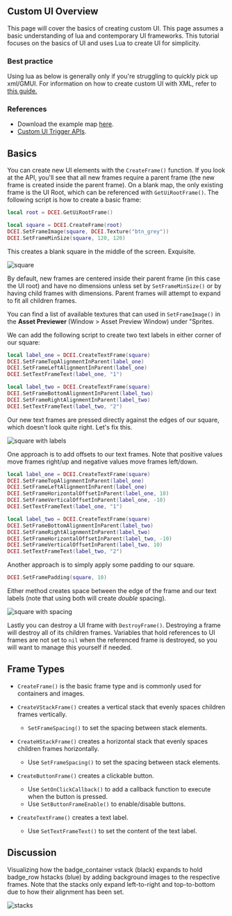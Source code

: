 ## Custom UI Overview
This page will cover the basics of creating custom UI. This page assumes a basic understanding of lua and contemporary UI frameworks. This tutorial focuses on the basics of UI and uses Lua to create UI for simplicity. 

### Best practice
Using lua as below is generally only if you're struggling to quickly pick up xml/GMUI. For information on how to create custom UI with XML, refer to [this guide.](https://funovus.notion.site/Creating-Custom-UI-b4780e85ffb14ad98e0e34bb5a130e6d)

### References
* Download the example map [here](https://github.com/crunchystudio/editor-wiki/files/6601706/Example_CustomUI.zip).
* [Custom UI Trigger APIs](Trigger-API-Reference#custom-ui).

## Basics
You can create new UI elements with the `CreateFrame()` function. If you look at the API, you'll see that all new frames require a parent frame (the new frame is created inside the parent frame). On a blank map, the only existing frame is the UI Root, which can be referenced with `GetUiRootFrame()`. The following script is how to create a basic frame:

```lua
local root = DCEI.GetUiRootFrame()

local square = DCEI.CreateFrame(root)
DCEI.SetFrameImage(square, DCEI.Texture("btn_grey"))
DCEI.SetFrameMinSize(square, 120, 120)
```

This creates a blank square in the middle of the screen. Exquisite.

![square](https://user-images.githubusercontent.com/56179276/69770681-d8bb0080-113e-11ea-8807-daab3aaa5cbf.png)

By default, new frames are centered inside their parent frame (in this case the UI root) and have no dimensions unless set by `SetFrameMinSize()` or by having child frames with dimensions. Parent frames will attempt to expand to fit all children frames.

You can find a list of available textures that can used in `SetFrameImage()` in the **Asset Previewer** (Window > Asset Preview Window) under "Sprites.

We can add the following script to create two text labels in either corner of our square:

```lua
local label_one = DCEI.CreateTextFrame(square)
DCEI.SetFrameTopAlignmentInParent(label_one)
DCEI.SetFrameLeftAlignmentInParent(label_one)
DCEI.SetTextFrameText(label_one, "1")

local label_two = DCEI.CreateTextFrame(square)
DCEI.SetFrameBottomAlignmentInParent(label_two)
DCEI.SetFrameRightAlignmentInParent(label_two)
DCEI.SetTextFrameText(label_two, "2")
```

Our new text frames are pressed directly against the edges of our square, which doesn't look quite right. Let's fix this.

![square with labels](https://user-images.githubusercontent.com/56179276/69770959-d60cdb00-113f-11ea-89d9-feb89788b9c1.png)

One approach is to add offsets to our text frames. Note that positive values move frames right/up and negative values move frames left/down.

```lua
local label_one = DCEI.CreateTextFrame(square)
DCEI.SetFrameTopAlignmentInParent(label_one)
DCEI.SetFrameLeftAlignmentInParent(label_one)
DCEI.SetFrameHorizontalOffsetInParent(label_one, 10)
DCEI.SetFrameVerticalOffsetInParent(label_one, -10)
DCEI.SetTextFrameText(label_one, "1")

local label_two = DCEI.CreateTextFrame(square)
DCEI.SetFrameBottomAlignmentInParent(label_two)
DCEI.SetFrameRightAlignmentInParent(label_two)
DCEI.SetFrameHorizontalOffsetInParent(label_two, -10)
DCEI.SetFrameVerticalOffsetInParent(label_two, 10)
DCEI.SetTextFrameText(label_two, "2")
```

Another approach is to simply apply some padding to our square.

```lua
DCEI.SetFramePadding(square, 10)
```
Either method creates space between the edge of the frame and our text labels (note that using both will create *double* spacing).

![square with spacing](https://user-images.githubusercontent.com/56179276/69771273-1c166e80-1141-11ea-9e42-bff4ae848228.png)

Lastly you can destroy a UI frame with `DestroyFrame()`. Destroying a frame will destroy all of its children frames. Variables that hold references to UI frames are not set to `nil` when the referenced frame is destroyed, so you will want to manage this yourself if needed.

## Frame Types
* `CreateFrame()` is the basic frame type and is commonly used for containers and images.

* `CreateVStackFrame()` creates a vertical stack that evenly spaces children frames vertically. 
  * `SetFrameSpacing()` to set the spacing between stack elements.

* `CreateHStackFrame()` creates a horizontal stack that evenly spaces children frames horizontally. 
  * Use `SetFrameSpacing()` to set the spacing between stack elements.

* `CreateButtonFrame()` creates a clickable button. 
  * Use `SetOnClickCallback()` to add a callback function to execute when the button is pressed. 
  * Use `SetButtonFrameEnable()` to enable/disable buttons.

* `CreateTextFrame()` creates a text label. 
  * Use `SetTextFrameText()` to set the content of the text label.

## Discussion

Visualizing how the badge_container vstack (black) expands to hold badge_row hstacks (blue) by adding background images to the respective frames. Note that the stacks only expand left-to-right and top-to-bottom due to how their alignment has been set.

![stacks](https://user-images.githubusercontent.com/56179276/69772440-cf349700-1144-11ea-8067-f24bfeac9f68.gif)
